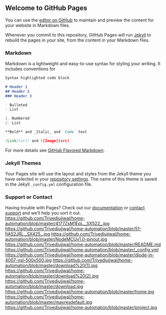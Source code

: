 ## Welcome to GitHub Pages

You can use the [editor on GitHub](https://github.com/Trivediujjwal/home-automation/edit/master/README.md) to maintain and preview the content for your website in Markdown files.

Whenever you commit to this repository, GitHub Pages will run [Jekyll](https://jekyllrb.com/) to rebuild the pages in your site, from the content in your Markdown files.

### Markdown

Markdown is a lightweight and easy-to-use syntax for styling your writing. It includes conventions for

```markdown
Syntax highlighted code block

# Header 1
## Header 2
### Header 3

- Bulleted
- List

1. Numbered
2. List

**Bold** and _Italic_ and `Code` text

[Link](url) and ![Image](src)
```

For more details see [GitHub Flavored Markdown](https://guides.github.com/features/mastering-markdown/).

### Jekyll Themes

Your Pages site will use the layout and styles from the Jekyll theme you have selected in your [repository settings](https://github.com/Trivediujjwal/home-automation/settings). The name of this theme is saved in the Jekyll `_config.yml` configuration file.

### Support or Contact

Having trouble with Pages? Check out our [documentation](https://help.github.com/categories/github-pages-basics/) or [contact support](https://github.com/contact) and we’ll help you sort it out.
https://github.com/Trivediujjwal/home-automation/blob/master/4177ZsM1EpL._SX522_.jpg
https://github.com/Trivediujjwal/home-automation/blob/master/51-fjA52JRL._SX425_.jpg
https://github.com/Trivediujjwal/home-automation/blob/master/NodeMCUv1.0-pinout.jpg
https://github.com/Trivediujjwal/home-automation/blob/master/README.md
https://github.com/Trivediujjwal/home-automation/blob/master/_config.yml
https://github.com/Trivediujjwal/home-automation/blob/master/diode-in-4007-nsl-500x500.jpg
https://github.com/Trivediujjwal/home-automation/blob/master/download%20(1).jpg
https://github.com/Trivediujjwal/home-automation/blob/master/download%20(2).jpg
https://github.com/Trivediujjwal/home-automation/blob/master/download.jpg
https://github.com/Trivediujjwal/home-automation/blob/master/home.jpg
https://github.com/Trivediujjwal/home-automation/blob/master/maxresdefault.jpg
https://github.com/Trivediujjwal/home-automation/blob/master/project.jpg
